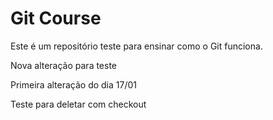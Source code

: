 <h1> Git Course </h1>
Este é um repositório teste para ensinar como o Git funciona.

Nova alteração para teste

Primeira alteração do dia 17/01

Teste para deletar com checkout
